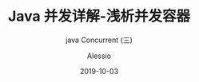 ---
layout:     post
title:      Java 并发详解-浅析并发容器
subtitle:   java Concurrent (三)
date:       2019-10-03
author:     Alessio
header-img: img/PostBack_03.jpg
catalog: true
tags:
    - java
    - 多线程和并发
---